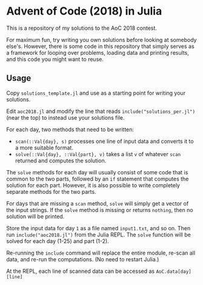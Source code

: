 # Advent of Code (2018) in Julia 

This is a repository of my solutions to the AoC 2018 contest.

For maximum fun, try writing you own solutions before looking at somebody else's. However, there is some code in this repository that simply serves as a framework for looping over problems, loading data and printing results, and this code you might want to reuse.

## Usage

Copy `solutions_template.jl` and use as a starting point for writing your solutions.

Edit `aoc2018.jl` and modify the line that reads `include("solutions_per.jl")` (near the top) to instead use your solutions file.

For each day, two methods that need to be written:
* `scan(::Val{day}, s)` processes one line of input data and converts it to a more suitable format.
* `solve(::Val{day}, ::Val{part}, v)` takes a list `v` of whatever `scan` returned and computes the solution.

The `solve` methods for each day will usually consist of some code that is common to the two parts, followed by an `if` statement that computes the solution for each part. However, it is also possible to write completely separate methods for the two parts.

For days that are missing a `scan` method, `solve` will simply get a vector of the input strings.
If the `solve` method is missing or returns `nothing`, then no solution will be printed.

Store the input data for day `1` as a file named `input1.txt`, and so on. Then run `include("aoc2018.jl")` from the Julia REPL. The `solve` function will be solved for each day (1-25) and part (1-2).

Re-running the `include` command will replace the entire module, re-scan all data, and re-run the computations. (No need to restart Julia.)

At the REPL, each line of scanned data can be accessed as `AoC.data[day][line]`
